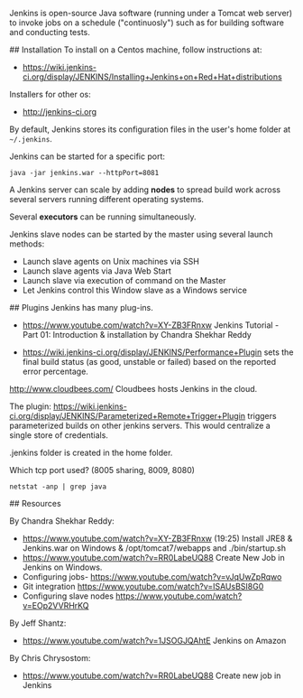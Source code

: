 Jenkins is open-source Java software (running under a Tomcat web server)
to invoke jobs on a schedule ("continuosly")
such as for building software and conducting tests.

<a id="Install">
## Installation</a>
To install on a Centos machine, follow instructions at:

 * https://wiki.jenkins-ci.org/display/JENKINS/Installing+Jenkins+on+Red+Hat+distributions

Installers for other os:

 * <a target="_blank" href="http://jenkins-ci.org">http://jenkins-ci.org</a>

By default, Jenkins stores its configuration files in the user's home folder at `~/.jenkins`.

Jenkins can be started for a specific port:

 ```
 java -jar jenkins.war --httpPort=8081
 ```

A Jenkins server can scale by adding **nodes** to spread build work across several servers running different operating systems.

Several **executors** can be running simultaneously.

Jenkins slave nodes can be started by the master using several launch methods:

 * Launch slave agents on Unix machines via SSH
 * Launch slave agents via Java Web Start
 * Launch slave via execution of command on the Master
 * Let Jenkins control this Window slave as a Windows service

<a id="Plugins">
## Plugins</a>
Jenkins has many plug-ins.

  * https://www.youtube.com/watch?v=XY-ZB3FRnxw 
    Jenkins Tutorial - Part 01: Introduction & installation by Chandra Shekhar Reddy

  * https://wiki.jenkins-ci.org/display/JENKINS/Performance+Plugin
  sets the final build status (as good, unstable or failed) based on the reported error percentage. 

http://www.cloudbees.com/
Cloudbees hosts Jenkins in the cloud.


The plugin:
https://wiki.jenkins-ci.org/display/JENKINS/Parameterized+Remote+Trigger+Plugin
triggers parameterized builds on other jenkins servers. 
This would centralize a single store of credentials.

.jenkins folder is created in the home folder.

Which tcp port used? (8005 sharing, 8009, 8080) 

  ```
  netstat -anp | grep java
  ```

<a id="Resources">
## Resources</a>

By Chandra Shekhar Reddy:
  * https://www.youtube.com/watch?v=XY-ZB3FRnxw (19:25) Install JRE8 & Jenkins.war on Windows & /opt/tomcat7/webapps
    and ./bin/startup.sh
  * https://www.youtube.com/watch?v=RR0LabeUQ88  Create New Job in Jenkins on Windows.
  * Configuring jobs- https://www.youtube.com/watch?v=vJqUwZpRqwo
  * Git integration https://www.youtube.com/watch?v=ISAUsBSI8G0
  * Configuring slave nodes https://www.youtube.com/watch?v=EOp2VVRHrKQ

By Jeff Shantz:
  * https://www.youtube.com/watch?v=1JSOGJQAhtE Jenkins on Amazon

By Chris Chrysostom:
 * https://www.youtube.com/watch?v=RR0LabeUQ88 Create new job in Jenkins
